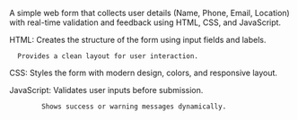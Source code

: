 

A simple web form that collects user details (Name, Phone, Email, Location) with real-time validation and feedback using HTML, CSS, and JavaScript.


HTML: Creates the structure of the form using input fields and labels.

      Provides a clean layout for user interaction.

CSS:  Styles the form with modern design, colors, and responsive layout.

JavaScript: Validates user inputs before submission.

            Shows success or warning messages dynamically.
